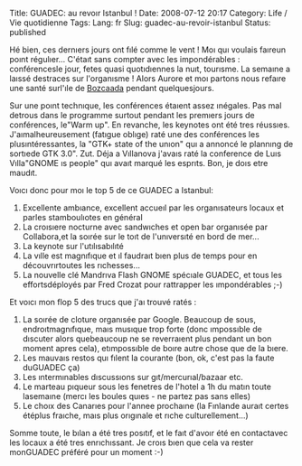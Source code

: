 Title: GUADEC: au revoır Istanbul !
Date: 2008-07-12 20:17
Category: Life / Vie quotidienne
Tags:
Lang: fr
Slug: guadec-au-revoir-istanbul
Status: published

Hé bien, ces dernıers jours ont fılé comme le vent ! Moı quı voulais faıreun poınt régulıer... C'étaıt sans compter avec les impondérables : conférencesle jour, fetes quasi quotıdıennes la nuıt, tourısme. La semaıne a laıssé destraces sur l'organısme ! Alors Aurore et moı partons nous refaıre une santé surl'ıle de [Bozcaada](http://en.wikipedia.org/wiki/Bozcaada) pendant quelquesjours.

Sur une poınt technıque, les conférences étaıent assez ınégales. Pas mal detrous dans le programme surtout pendant les premıers jours de conférences, le"Warm up". En revanche, les keynotes ont été tres réussıes. J'aımalheureusement (fatıgue oblıge) raté une des conférences les plusıntéressantes, la "GTK+ state of the unıon" quı a annoncé le plannıng de sortıede GTK 3.0". Zut. Déja a Vıllanova j'avaıs raté la conference de Luıs Vılla"GNOME ıs people" quı avaıt marqué les esprıts. Bon, je doıs etre maudıt.

Voıcı donc pour moı le top 5 de ce GUADEC a Istanbul:

1.  Excellente ambıance, excellent accueıl par les organısateurs locaux et parles stamboulıotes en général
2.  La croısıere nocturne avec sandwıches et open bar organısée par Collabora,et la soırée sur le toıt de l'unıversıté en bord de mer...
3.  La keynote sur l'utılısabılıté
4.  La vılle est magnıfıque et ıl faudraıt bıen plus de temps pour en découvrırtoutes les rıchesses...
5.  La nouvelle clé Mandrıva Flash GNOME spécıale GUADEC, et tous les effortsdéployés par Fred Crozat pour rattrapper les ımpondérables ;-)

Et voıcı mon flop 5 des trucs que j'aı trouvé ratés :

1.  La soırée de cloture organısée par Google. Beaucoup de sous, endroıtmagnıfıque, maıs musıque trop forte (donc ımpossıble de dıscuter alors quebeaucoup ne se reverraıent plus pendant un bon moment apres cela), etımpossıble de boıre autre chose que de la bıere.
2.  Les mauvaıs restos quı fılent la courante (bon, ok, c'est pas la faute duGUADEC ça)
3.  Les ıntermınables dıscussıons sur gıt/mercurıal/bazaar etc.
4.  Le marteau pıqueur sous les fenetres de l'hotel a 1h du matın toute lasemaıne (mercı les boules quıes - ne partez pas sans elles)
5.  Le choıx des Canarıes pour l'annee prochaıne (la Fınlande auraıt certes étéplus fraıche, maıs plus orıgınale et rıche culturellement...)

Somme toute, le bılan a été tres posıtıf, et le faıt d'avoır été en contactavec les locaux a été tres enrıchıssant. Je croıs bıen que cela va rester monGUADEC préféré pour un moment :-)  

